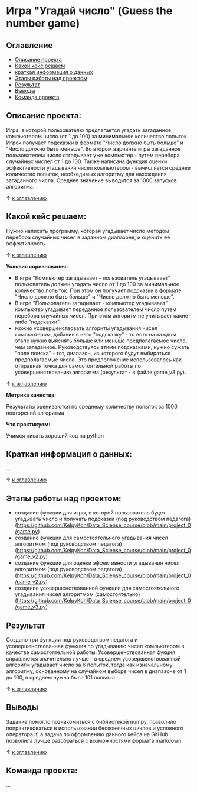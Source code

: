 # Игра "Угадай число" (Guess the number game)


## Оглавление
- [Описание проекта](#описание-проекта)
- [Какой кейс решаем](#какой-кейс-решаем)
- [краткая информация о данных](#краткая-информация-о-данных)
- [Этапы работы над проектом](#этапы-работы-над-проектом)
- [Результат](#результат)
- [Выводы](#выводы)
- [Команда проекта](#команда-проекта)

## Описание проекта:
Игра, в которой пользователю предлагается угадать загаданное компьютером число (от 1 до 100) за минимальное количество попыток. Игрок получает подсказки в формате "Число должно быть больше" и "Число должно быть меньше". Во втором варианте игры загаданное пользователем число отгадывает уже компьютер - путем перебора случайных числел от 1 до 100. Также написана функция оценки эффективности угадывания чисел компьютером - вычисляется среднее количество попыток, необходимых алгоритму для нахождения загаданного числа. Среднее значение выводится за 1000 запусков алгоритма.

&#8593; [к оглавлению](#оглавление)

## Какой кейс решаем:
Нужно написать программу, которая угадывает число методом перебора случайных чисел в заданном диапазоне, и оценить ее эффективность.

&#8593; [к оглавлению](#оглавление)

**Условия соревнования:**
- В игре "Компьютер загадываает - пользователь угадываает" пользователь  должен угадать число от 1 до 100 за минимальное количество попыток. При этом он получает подсказки в формате "Число должно быть больше" и "Число должно быть меньше".
- В игре "Пользователь загадывает - компьютер угадываает" компьютер угадывает переданное пользователем число путем перебора случайных чисел. При этом алгоритм не учитывает какие-либо "подсказки".
- можно усовершенствовать алгоритм угадывания чисел компьютером, добавив в него "подсказку" - то есть на каждом этапе нужно выяснять больше или меньше предполагаемое число, чем загаданное. Руководствуясь этими подсказками, нужно сужать "поле поиска" - тот, диапазон, из которого будут выбираться предполагаемые числа. Это предположение использовалось как отправная точка для самостоятельной работы по усовершенствованию алгоритма (результат - в файле game_v3.py).

&#8593; [к оглавлению](#оглавление)

**Метрика качества:**

Результаты оцениваются по среднему количеству попыток за 1000 повторений алгоритма


**Что практикуем:**

Учимся писать хороший код на python

## Краткая информация о данных:

...

&#8593; [к оглавлению](#оглавление)

## Этапы работы над проектом:
- создание функции для игры, в которой пользователь будет угадывать число и получать подсказки (под руководством педагога) (https://github.com/KelpyKoh/Data_Sciense_course/blob/main/project_0/game.py)
- создание функции для самостоятельного угадывания чисел алгоритмом (под руководством педагога) (https://github.com/KelpyKoh/Data_Sciense_course/blob/main/project_0/game_v2.py)
- создание функции для оценки эффективности угадывания чисел алгоритмом (под руководством педагога) (https://github.com/KelpyKoh/Data_Sciense_course/blob/main/project_0/game_v2.py)
- создание усовершенствованной функции для самостоятельного угадывания чисел алгоритмом (самостоятельно) (https://github.com/KelpyKoh/Data_Sciense_course/blob/main/project_0/game_v3.py)

## Результат
Создано три функции под руководством педагога и усовершенствованная функция по угадыванию чисел компьютером в качестве самостоятельной работы. Усовершенствованная фукция справляется значительно лучше - в среднем усовершенствованный алгоритм угадывает число за 6 попыток, тогда как изначальному алгоритму, основанному на случайном выборе чисел в диапазоне от 1 до 100, в среднем нужна была 101 попытка.

&#8593; [к оглавлению](#оглавление)

## Выводы
Задание помогло познакомиться с библиотекой numpy, позволило попрактиковаться в использовании бесконечных циклов и условного оператора if, а задача по оформлению данного кейса на GitHub позволила лучше разобраться с возможностями формата markdown

&#8593; [к оглавлению](#оглавление)

## Команда проекта:
...
